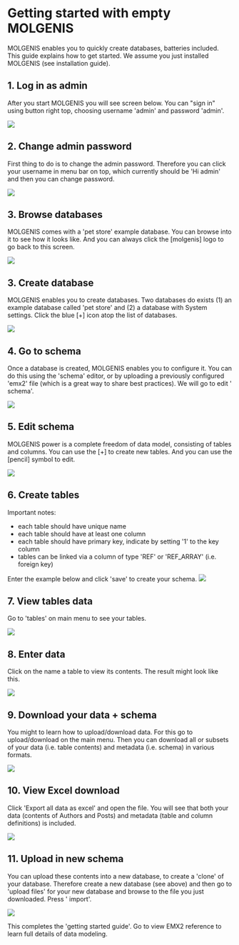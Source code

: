 # Getting started with empty MOLGENIS

MOLGENIS enables you to quickly create databases, batteries included. This guide explains how to get started. We assume
you just installed MOLGENIS (see installation guide).

## 1. Log in as admin

After you start MOLGENIS you will see screen below. You can "sign in" using button right top, choosing username 'admin'
and password 'admin'.

![](img/start-welcome.png)

## 2. Change admin password

First thing to do is to change the admin password. Therefore you can click your username in menu bar on top, which
currently should be 'Hi admin' and then you can change password.

![](img/start-change-password.png)

## 3. Browse databases

MOLGENIS comes with a 'pet store' example database. You can browse into it to see how it looks like. And you can always
click the [molgenis] logo to go back to this screen.

![](img/start-database-list.png)

## 3. Create database

MOLGENIS enables you to create databases. Two databases do exists (1) an example database called 'pet store' and (2) a
database with System settings. Click the blue [+] icon atop the list of databases.

![](img/start-create-database.png)

## 4. Go to schema

Once a database is created, MOLGENIS enables you to configure it. You can do this using the 'schema' editor, or by
uploading a previously configured 'emx2' file (which is a great way to share best practices). We will go to edit '
schema'.

![](img/start-create-database-next.png)

## 5. Edit schema

MOLGENIS power is a complete freedom of data model, consisting of tables and columns. You can use the [+] to create new
tables. And you can use the [pencil] symbol to edit.

![](img/start-schema-edit.png)

## 6. Create tables

Important notes:

- each table should have unique name
- each table should have at least one column
- each table should have primary key, indicate by setting '1' to the key column
- tables can be linked via a column of type 'REF' or 'REF_ARRAY' (i.e. foreign key)

Enter the example below and click 'save' to create your schema.
![](img/start-schema-edit-example.png)

## 7. View tables data

Go to 'tables' on main menu to see your tables.

![](img/start-tables.png)

## 8. Enter data

Click on the name a table to view its contents. The result might look like this.

![](img/start-tables-example.png)

## 9. Download your data + schema

You might to learn how to upload/download data. For this go to upload/download on the main menu. Then you can download
all or subsets of your data (i.e. table contents) and metadata (i.e. schema) in various formats.

![](img/start-download.png)

## 10. View Excel download

Click 'Export all data as excel' and open the file. You will see that both your data (contents of Authors and Posts)
and metadata (table and column definitions) is included.

![](img/start-download-excel.png)

## 11. Upload in new schema

You can upload these contents into a new database, to create a 'clone' of your database. Therefore create a new
database (see above) and then go to 'upload files' for your new database and browse to the file you just downloaded.
Press '
import'.

![](img/start-import.png)

This completes the 'getting started guide'. Go to view EMX2 reference to learn full details of data modeling.







